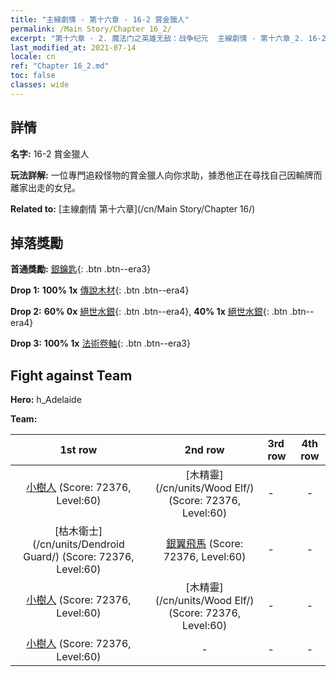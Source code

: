 ```yaml
---
title: "主線劇情 - 第十六章 - 16-2 賞金獵人"
permalink: /Main Story/Chapter 16_2/
excerpt: "第十六章 - 2. 魔法门之英雄无敌：战争纪元  主線劇情 - 第十六章_2. 16-2 賞金獵人"
last_modified_at: 2021-07-14
locale: cn
ref: "Chapter 16_2.md"
toc: false
classes: wide
---
```


## 詳情

 **名字:** 16-2 賞金獵人

 **玩法詳解:** 一位專門追殺怪物的賞金獵人向你求助，據悉他正在尋找自己因輸牌而離家出走的女兒。

 **Related to:** [主線劇情 第十六章](/cn/Main Story/Chapter 16/)

## 掉落獎勵

 **首通獎勵:** [銀鑰匙](/cn/Items/con_693/){: .btn .btn--era3}

 **Drop 1:** **100% 1x** [傳說木材](/cn/Items/mat_55/){: .btn .btn--era4}

 **Drop 2:** **60% 0x** [絕世水銀](/cn/Items/mat_49/){: .btn .btn--era4}, **40% 1x** [絕世水銀](/cn/Items/mat_49/){: .btn .btn--era4}

 **Drop 3:** **100% 1x** [法術卷軸](/cn/Items/con_694/){: .btn .btn--era3}


## Fight against Team
 **Hero:** h_Adelaide

 **Team:**


  | 1st row | 2nd row | 3rd row | 4th row |
  |:----:|:----:|:----|:----:|
  | [小樹人](/cn/units/Treant/) (Score: 72376, Level:60)  | [木精靈](/cn/units/Wood Elf/) (Score: 72376, Level:60)  | - | - |
  | [枯木衛士](/cn/units/Dendroid Guard/) (Score: 72376, Level:60)  | [銀翼飛馬](/cn/units/Pegasus/) (Score: 72376, Level:60)  | - | - |
  | [小樹人](/cn/units/Treant/) (Score: 72376, Level:60)  | [木精靈](/cn/units/Wood Elf/) (Score: 72376, Level:60)  | - | - |
  | [小樹人](/cn/units/Treant/) (Score: 72376, Level:60)  | - | - | - |


